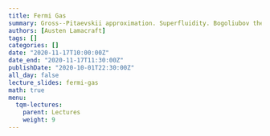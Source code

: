 ```yaml
---
title: Fermi Gas
summary: Gross--Pitaevskii approximation. Superfluidity. Bogoliubov theory.
authors: [Austen Lamacraft]
tags: []
categories: []
date: "2020-11-17T10:00:00Z"
date_end: "2020-11-17T11:30:00Z"
publishDate: "2020-10-01T22:30:00Z"
all_day: false
lecture_slides: fermi-gas
math: true
menu:
  tqm-lectures:
    parent: Lectures
    weight: 9
---
```



